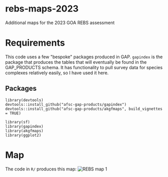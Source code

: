 # rebs-maps-2023
Additional maps for the 2023 GOA REBS assessment

# Requirements

This code uses a few "bespoke" packages produced in GAP. `gapindex` is the package that produces the tables that will eventually be found in the GAP_PRODUCTS schema. It has functionality to pull survey data for species complexes relatively easily, so I have used it here.

## Packages

```{r}
library(devtools)
devtools::install_github("afsc-gap-products/gapindex")
devtools::install_github("afsc-gap-products/akgfmaps", build_vignettes = TRUE)

library(sf)
library(gapindex)
library(akgfmaps)
library(ggplot2)
```

# Map
The code in `R/` produces this map:
![REBS map 1](https://github.com/MargaretSiple-NOAA/rebs-maps-2023/blob/main/rebs_map_logcpue.png?raw=true)
